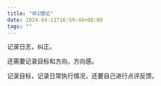 ```yaml
---
title: "命1理论"
date: 2024-04-11T16:59:44+08:00
tags: ""
---
```


记录日志，纠正。

还需要记录目标和方向，方向感。

记录目标，记录日常执行情况，还要自己进行点评反馈。